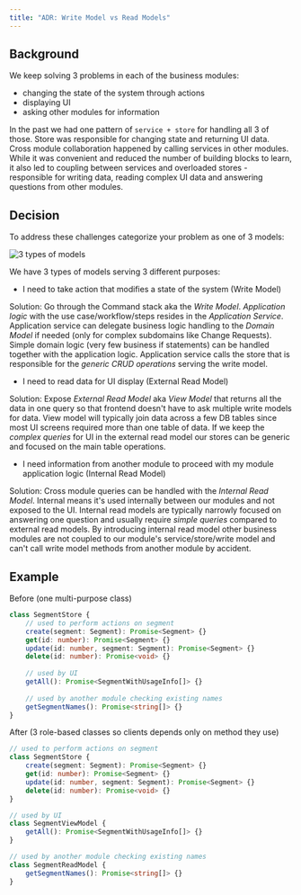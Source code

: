 ```yaml
---
title: "ADR: Write Model vs Read Models"
---
```


## Background

We keep solving 3 problems in each of the business modules:
* changing the state of the system through actions
* displaying UI 
* asking other modules for information

In the past we had one pattern of `service + store` for handling all 3 of those. Store was responsible for changing state and returning UI data. Cross module collaboration
happened by calling services in other modules. While it was convenient and reduced the number of building blocks to learn, it also led to coupling between
services and overloaded stores - responsible for writing data, reading complex UI data and answering questions from other modules.

## Decision

To address these challenges categorize your problem as one of 3 models:

![3 types of models](/img/write-model-vs-read-models.png)

We have 3 types of models serving 3 different purposes:
* I need to take action that modifies a state of the system (Write Model) 

Solution: Go through the Command stack aka the *Write Model*. *Application logic* with the use case/workflow/steps resides in the *Application Service*. Application service can delegate
  business logic handling to the *Domain Model* if needed (only for complex subdomains like Change Requests). Simple domain logic (very few business if statements)
  can be handled together with the application logic. Application service calls the store that is responsible for the *generic CRUD operations* serving the write model. 

* I need to read data for UI display (External Read Model)
  
Solution: Expose *External Read Model* aka *View Model* that returns all the data in one query so that frontend doesn't have to ask multiple write models for data.
  View model will typically join data across a few DB tables since most UI screens required more than one table of data. If we keep the *complex queries* for UI
  in the external read model our stores can be generic and focused on the main table operations.

* I need information from another module to proceed with my module application logic (Internal Read Model)
  
Solution: Cross module queries can be handled with the *Internal Read Model*. Internal means it's used internally between our modules and not exposed to the UI.
  Internal read models are typically narrowly focused on answering one question and usually require *simple queries* compared to external read models. By introducing internal
  read model other business modules are not coupled to our module's service/store/write model and can't call write model methods from another module by accident.

## Example

Before (one multi-purpose class)
```typescript
class SegmentStore {
    // used to perform actions on segment
    create(segment: Segment): Promise<Segment> {}
    get(id: number): Promise<Segment> {}
    update(id: number, segment: Segment): Promise<Segment> {}
    delete(id: number): Promise<void> {}
    
    // used by UI
    getAll(): Promise<SegmentWithUsageInfo[]> {}
    
    // used by another module checking existing names
    getSegmentNames(): Promise<string[]> {}
}
```

After (3 role-based classes so clients depends only on method they use)
```typescript
// used to perform actions on segment
class SegmentStore {
    create(segment: Segment): Promise<Segment> {}
    get(id: number): Promise<Segment> {}
    update(id: number, segment: Segment): Promise<Segment> {}
    delete(id: number): Promise<void> {}
}

// used by UI
class SegmentViewModel {
    getAll(): Promise<SegmentWithUsageInfo[]> {}
}

// used by another module checking existing names
class SegmentReadModel {
    getSegmentNames(): Promise<string[]> {}
}
```

